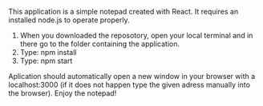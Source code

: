 This application is a simple notepad created with React.
It requires an installed node.js to operate properly.

1) When you downloaded the reposotory, open your local terminal and in there go to the folder containing the application.
2) Type: npm install
3) Type: npm start

Aplication should automatically open a new window in your browser with a localhost:3000 (if it does not happen type the given adress manually into the browser). Enjoy the notepad!
